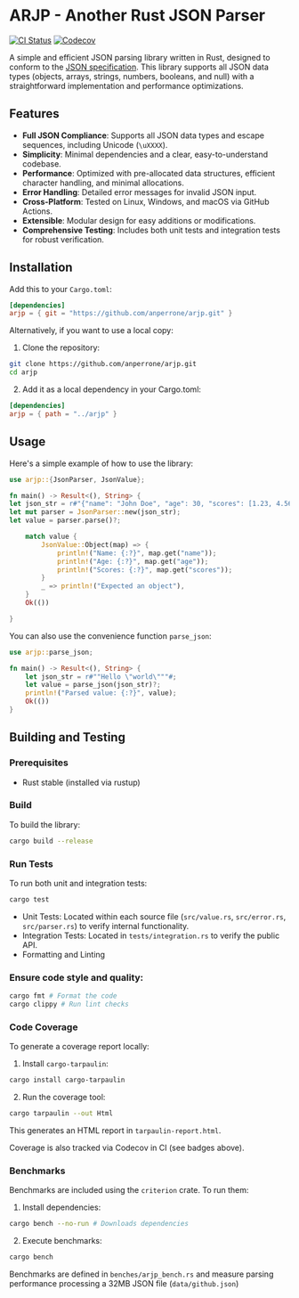 # ARJP - Another Rust JSON Parser

[![CI Status](https://github.com/anperrone/arjp/actions/workflows/ci.yml/badge.svg)](https://github.com/anperrone/arjp/actions/workflows/ci.yml)
[![Codecov](https://codecov.io/gh/anperrone/arjp/branch/main/graph/badge.svg)](https://codecov.io/gh/anperrone/arjp)

A simple and efficient JSON parsing library written in Rust, designed to conform to the [JSON specification](https://www.json.org/). This library supports all JSON data types (objects, arrays, strings, numbers, booleans, and null) with a straightforward implementation and performance optimizations.

## Features

- **Full JSON Compliance**: Supports all JSON data types and escape sequences, including Unicode (`\uXXXX`).
- **Simplicity**: Minimal dependencies and a clear, easy-to-understand codebase.
- **Performance**: Optimized with pre-allocated data structures, efficient character handling, and minimal allocations.
- **Error Handling**: Detailed error messages for invalid JSON input.
- **Cross-Platform**: Tested on Linux, Windows, and macOS via GitHub Actions.
- **Extensible**: Modular design for easy additions or modifications.
- **Comprehensive Testing**: Includes both unit tests and integration tests for robust verification.

## Installation

Add this to your `Cargo.toml`:

```toml
[dependencies]
arjp = { git = "https://github.com/anperrone/arjp.git" }
```

Alternatively, if you want to use a local copy:

1. Clone the repository:

```bash
git clone https://github.com/anperrone/arjp.git
cd arjp
```

2. Add it as a local dependency in your Cargo.toml:

```toml
[dependencies]
arjp = { path = "../arjp" }
```

## Usage

Here's a simple example of how to use the library:

```rust
use arjp::{JsonParser, JsonValue};

fn main() -> Result<(), String> {
let json_str = r#"{"name": "John Doe", "age": 30, "scores": [1.23, 4.56]}"#;
let mut parser = JsonParser::new(json_str);
let value = parser.parse()?;

    match value {
        JsonValue::Object(map) => {
            println!("Name: {:?}", map.get("name"));
            println!("Age: {:?}", map.get("age"));
            println!("Scores: {:?}", map.get("scores"));
        }
        _ => println!("Expected an object"),
    }
    Ok(())

}
```

You can also use the convenience function `parse_json`:

```rust
use arjp::parse_json;

fn main() -> Result<(), String> {
    let json_str = r#""Hello \"world\"""#;
    let value = parse_json(json_str)?;
    println!("Parsed value: {:?}", value);
    Ok(())
}
```

## Building and Testing

### Prerequisites

- Rust stable (installed via rustup)

### Build

To build the library:

```bash
cargo build --release
```

### Run Tests

To run both unit and integration tests:

```bash
cargo test
```

- Unit Tests: Located within each source file (`src/value.rs`, `src/error.rs`, `src/parser.rs`) to verify internal functionality.
- Integration Tests: Located in `tests/integration.rs` to verify the public API.
- Formatting and Linting

### Ensure code style and quality:

```bash
cargo fmt # Format the code
cargo clippy # Run lint checks
```

### Code Coverage

To generate a coverage report locally:

1. Install `cargo-tarpaulin`:

```bash
cargo install cargo-tarpaulin
```

2. Run the coverage tool:

```bash
cargo tarpaulin --out Html
```

This generates an HTML report in `tarpaulin-report.html`.

Coverage is also tracked via Codecov in CI (see badges above).

### Benchmarks

Benchmarks are included using the `criterion` crate. To run them:

1. Install dependencies:

```bash
cargo bench --no-run # Downloads dependencies
```

2. Execute benchmarks:

```bash
cargo bench
```

Benchmarks are defined in `benches/arjp_bench.rs` and measure parsing performance processing a 32MB JSON file (`data/github.json`)
